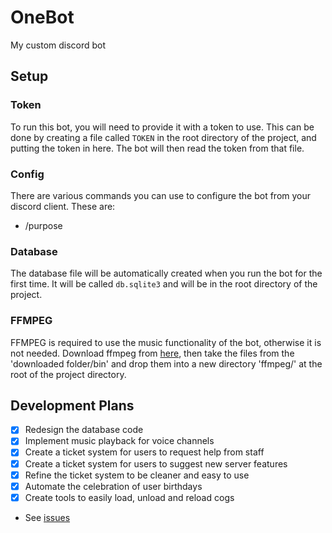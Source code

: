 # OneBot
 My custom discord bot

## Setup

### Token

To run this bot, you will need to provide it with a token to use. This can be done by creating a file called `TOKEN` in the root directory of the project, and putting the token in here. The bot will then read the token from that file.

### Config

There are various commands you can use to configure the bot from your discord client. These are:
- /purpose
### Database

The database file will be automatically created when you run the bot for the first time. It will be called `db.sqlite3` and will be in the root directory of the project.

### FFMPEG

FFMPEG is required to use the music functionality of the bot, otherwise it is not needed.
Download ffmpeg from [here](https://www.gyan.dev/ffmpeg/builds/ffmpeg-git-full.7z), then take the files from the 'downloaded folder/bin' and drop them into a new directory 'ffmpeg/' at the root of the project directory.

## Development Plans

- [x] Redesign the database code
- [x] Implement music playback for voice channels
- [x] Create a ticket system for users to request help from staff
- [x] Create a ticket system for users to suggest new server features
- [x] Refine the ticket system to be cleaner and easy to use
- [x] Automate the celebration of user birthdays
- [x] Create tools to easily load, unload and reload cogs
- See [issues](https://github.com/XordK/OneBot/issues)
